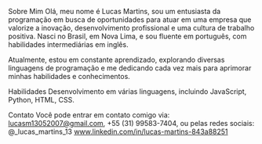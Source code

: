 Sobre Mim
Olá, meu nome é Lucas Martins, sou um entusiasta da programação em busca de oportunidades para atuar em uma empresa que valorize a inovação, desenvolvimento profissional e uma cultura de trabalho positiva. Nasci no Brasil, em Nova Lima, e sou fluente em português, com habilidades intermediárias em inglês.

Atualmente, estou em constante aprendizado, explorando diversas linguagens de programação e me dedicando cada vez mais para aprimorar minhas habilidades e conhecimentos.

Habilidades
Desenvolvimento em várias linguagens, incluindo JavaScript, Python, HTML, CSS.

Contato
Você pode entrar em contato comigo via: lucasm13052007@gmail.com, +55 (31) 99583-7404, ou pelas redes sociais:
@_lucas_martins_13
www.linkedin.com/in/lucas-martins-843a88251
